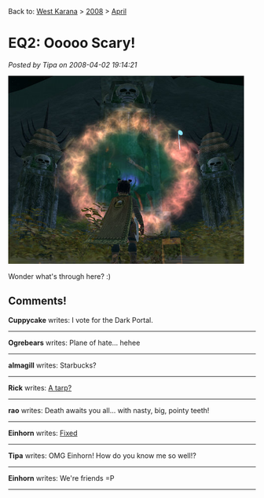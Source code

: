 Back to: [West Karana](/posts/westkarana.md) > [2008](/posts/2008/westkarana.md) > [April](./westkarana.md)
# EQ2: Ooooo Scary!

*Posted by Tipa on 2008-04-02 19:14:21*

![everquest2-2008-04-02-18-29-59-44.jpg](../../../uploads/2008/04/everquest2-2008-04-02-18-29-59-44.jpg)

Wonder what's through here? :)

## Comments!

**Cuppycake** writes: I vote for the Dark Portal.

---

**Ogrebears** writes: Plane of hate... hehee

---

**almagill** writes: Starbucks?

---

**Rick** writes: [A tarp?](http://elitemrp.net/iat/examples/tarp.jpg)

---

**rao** writes: Death awaits you all... with nasty, big, pointy teeth!

---

**Einhorn** writes: [Fixed](http://img169.imageshack.us/img169/4755/innypiemt5.jpg)

---

**Tipa** writes: OMG Einhorn! How do you know me so well!?

---

**Einhorn** writes: We're friends =P

---

